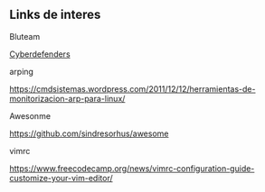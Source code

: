 ## Links de interes

Bluteam

[Cyberdefenders](https://cyberdefenders.org/)

arping

https://cmdsistemas.wordpress.com/2011/12/12/herramientas-de-monitorizacion-arp-para-linux/

Awesonme

<https://github.com/sindresorhus/awesome>



vimrc

https://www.freecodecamp.org/news/vimrc-configuration-guide-customize-your-vim-editor/